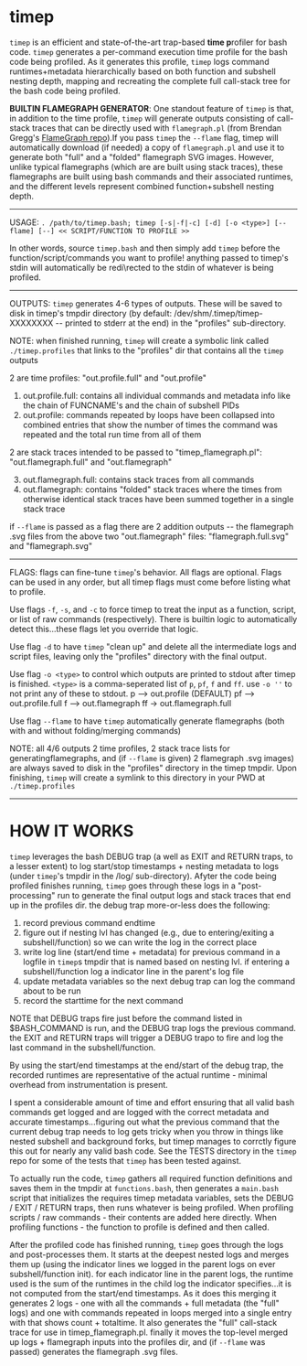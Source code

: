 # timep
`timep` is an efficient and state-of-the-art trap-based **time p**rofiler for bash code. `timep` generates a per-command execution time profile for the bash code being profiled. As it generates this profile, `timep` logs command runtimes+metadata hierarchically based on both function and subshell nesting depth, mapping and recreating the complete full call-stack tree for the bash code being profiled. 

**BUILTIN FLAMEGRAPH GENERATOR**:  One standout feature of `timep` is that, in addition to the time profile, `timep` will generate outputs consisting of call-stack traces that can be directly used with `flamegraph.pl` (from Brendan Gregg's [FlameGraph repo](https://github.com/brendangregg/FlameGraph)).If you pass `timep` the `--flame` flag, timep will automatically download (if needed) a copy of `flamegraph.pl` and use it to generate both "full" and a "folded" flamegraph SVG images. However, unlike typical flamegraphs (which are are built using stack traces), these flamegraphs are built using bash commands and their associated runtimes, and the different levels represent combined function+subshell nesting depth.

-------------------------------------------------------------------------------------------------------------------------------------------
USAGE:     `. /path/to/timep.bash; timep [-s|-f|-c] [-d] [-o <type>] [--flame] [--] << SCRIPT/FUNCTION TO PROFILE >>`

In other words, source `timep.bash` and then simply add `timep` before the function/script/commands you want to profile! anything passed to timep's stdin will automatically be redi\rected to the stdin of whatever is being profiled.

***

OUTPUTS: `timep` generates 4-6 types of outputs. These will be saved to disk in timep's tmpdir directory (by default: /dev/shm/.timep/timep-XXXXXXXX -- printed to stderr at the end) in the "profiles" sub-directory.

NOTE: when finished running, `timep` will create a symbolic link called `./timep.profiles` that links to the "profiles" dir that contains all the `timep` outputs 

2 are time profiles: "out.profile.full" and "out.profile"

1. out.profile.full:    contains all individual commands and metadata info like the chain of FUNCNAME's and the chain of subshell PIDs
2. out.profile:         commands repeated by loops have been collapsed into combined entries that show the number of times the command was repeated and the total run time from all of them
    
2 are stack traces intended to be passed to "timep_flamegraph.pl": "out.flamegraph.full" and "out.flamegraph"

3. out.flamegraph.full: contains stack traces from all commands
4. out.flamegraph:      contains "folded" stack traces where the times from otherwise identical stack traces have been summed together in a single stack trace
     
if `--flame` is passed as a flag there are 2 addition outputs -- the flamegraph .svg files from the above two "out.flamegraph" files: "flamegraph.full.svg" and "flamegraph.svg" 

***

FLAGS: flags can fine-tune `timep`'s behavior. All flags are optional. Flags can be used in any order, but all timep flags must come before listing what to profile.

Use flags `-f`, `-s`, and `-c` to force timep to treat the input as a function, script, or list of raw commands (respectively). There is builtin logic to automatically detect this...these flags let you override that logic.

Use flag `-d` to have `timep` "clean up" and delete all the intermediate logs and script files, leaving only the "profiles" directory with the final output. 

Use flag `-o <type>` to control which outputs are printed to stdout after timep is finished. `<type>` is a comma-seperated list of `p`, `pf`, `f` and `ff`. use `-o ''` to not print any of these to stdout.
    p --> out.profile (DEFAULT)    pf --> out.profile.full    f --> out.flamegraph    ff -> out.flamegraph.full

Use flag `--flame` to have `timep` automatically generate flamegraphs (both with and without folding/merging commands)

NOTE: all 4/6 outputs 2 time profiles, 2 stack trace lists for generatingflamegraphs, and (if `--flame` is given) 2 flamegraph .svg images) are always saved to disk in the "profiles" directory in the timep tmpdir. Upon finishing, `timep` will create a symlink to this directory in your PWD at `./timep.profiles`

***

# HOW IT WORKS

`timep` leverages the bash DEBUG trap (a well as EXIT and RETURN traps, to a lesser extent) to log start/stop timestamps + nesting metadata to logs (under `timep`'s tmpdir in the /log/ sub-directory). Afyter the code being profiled finishes running, `timep` goes through these logs in a "post-processing" run to generate the final output logs and stack traces that end up in the profiles dir. the debug trap more-or-less does the following:

1. record previous command endtime
2. figure out if nesting lvl has changed (e.g., due to entering/exiting a subshell/function) so we can write the log in the correct place
3. write log line (start/end time + metadata) for previous command in a logfile in `timep`s tmpdir that is named based on nesting lvl. if entering a subshell/function log a indicator line in the parent's log file
4. update metadata variables so the next debug trap can log the command about to be run
5. record the starttime for the next command

NOTE that DEBUG traps fire just before the command listed in $BASH_COMMAND is run, and the DEBUG trap logs the previous command. the EXIT and RETURN traps will trigger a DEBUG trapo to fire and log the last command in the subshell/function.

By using the start/end timestamps at the end/start of the debug trap, the recorded runtimes are representative of the actual runtime - minimal overhead from instrumentation is present.

I spent a considerable amount of time and effort ensuring that all valid bash commands get logged and are logged with the correct metadata and accurate timestamps...figuring out what the previous command that the current debug trap needs to log gets tricky when you throw in things like nested subshell and background forks, but timep  manages to corrctly figure this out for nearly any valid bash code. See the TESTS directory in the `timep` repo for some of the tests that `timep` has been tested against.

To actually run the code, `timep` gathers all required function definitions and saves them in the tmpdir at `functions.bash`, then generates a `main.bash` script that initializes the requires timep metadata variables, sets the DEBUG / EXIT / RETURN traps, then runs whatever is being profiled. When profiling scripts / raw commands - their contents are added here directly. When profiling functions - the function to profile is defined and then called.

After the profiled code has finished running, `timep` goes through the logs and post-processes them. It starts at the deepest nested logs and merges them up (using the indicator lines we logged in the parent logs on ever subshell/function init). for each indicator line in the parent logs, the runtime used is the sum of the runtimes in the child log the indicator specifies...it is not computed from the start/end timestamps. As it does this merging it generates 2 logs - one with all the commands + full metadata (the "full" logs) and one with commands repeated in loops merged into a single entry with that shows count + totaltime. It also generates the "full" call-stack trace for use in timep_flamegraph.pl. finally it moves the top-level merged up logs + flamegraph inputs into the profiles dir, and (if `--flame` was passed) generates the flamegraph .svg files.
